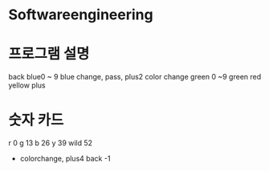 # Softwareengineering

# 프로그램 설명

back
blue0 ~ 9 
blue change, pass, plus2
color change
green 0 ~9
green
red
yellow
plus

# 숫자 카드
r 0
g 13
b 26
y 39
wild 52 
- colorchange, plus4
back -1